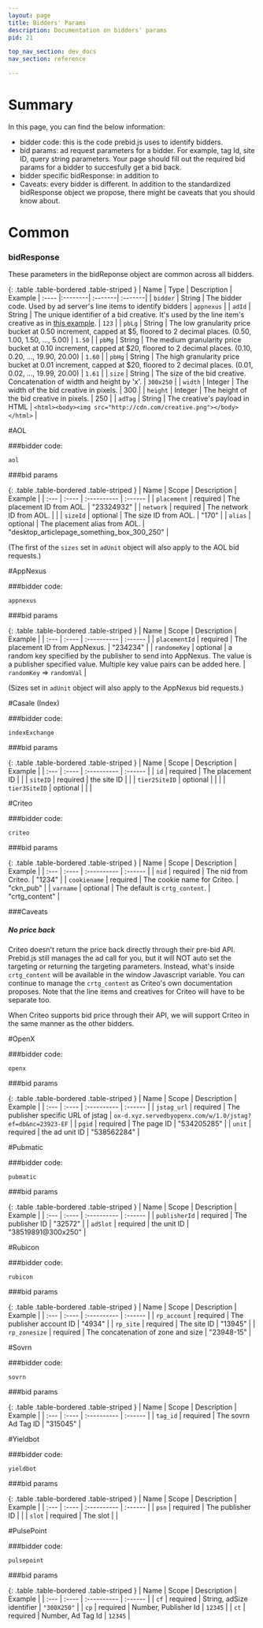 ```yaml
---
layout: page
title: Bidders' Params
description: Documentation on bidders' params
pid: 21

top_nav_section: dev_docs
nav_section: reference

---
```


<div class="bs-docs-section" markdown="1">

# Summary

In this page, you can find the below information:

* bidder code: this is the code prebid.js uses to identify bidders.
* bid params: ad request parameters for a bidder. For example, tag Id, site ID, query string parameters. Your page should fill out the required bid params for a bidder to succesfully get a bid back.
* bidder specific bidResponse: in addition to 
* Caveats: every bidder is different. In addition to the standardized bidResponse object we propose, there might be caveats that you should know about.

</div>

<div class="bs-docs-section" markdown="1">

# Common

<a name="common-bidresponse"></a>

### bidResponse

These parameters in the bidReponse object are common across all bidders.


{: .table .table-bordered .table-striped }
|   Name |   Type | Description | Example
| :----  |:--------| :-------| :-------|
| `bidder` | String | The bidder code. Used by ad server's line items to identify bidders | `appnexus` |
| `adId` | String |  The unique identifier of a bid creative. It's used by the line item's creative as in [this example](adops.html#creative-setup). | `123` |
| `pbLg` | String | The low granularity price bucket at 0.50 increment, capped at $5, floored to 2 decimal places. (0.50, 1.00, 1.50, ..., 5.00) | `1.50` |
| `pbMg` | String | The medium granularity price bucket at 0.10 increment, capped at $20, floored to 2 decimal places. (0.10, 0.20, ..., 19.90, 20.00) | `1.60` |
| `pbHg` | String | The high granularity price bucket at 0.01 increment, capped at $20, floored to 2 decimal places. (0.01, 0.02, ..., 19.99, 20.00) | `1.61` |
| `size` | String | The size of the bid creative. Concatenation of width and height by 'x'. | `300x250` |
| `width` |	Integer |	The width of the bid creative in pixels. |	300 |
| `height` |	Integer |	The height of the bid creative in pixels. |	250 |
| `adTag` | String | The creative's payload in HTML | `<html><body><img src="http://cdn.com/creative.png"></body></html>` |

</div>

<div class="bs-docs-section" markdown="1">

#AOL

###bidder code: 

`aol`

###bid params

{: .table .table-bordered .table-striped }
| Name | Scope | Description | Example |
| :--- | :---- | :---------- | :------ |
| `placement` | required | The placement ID from AOL. | "23324932" |
| `network` | required | The network ID from AOL. | |
| `sizeId` | optional | The size ID from AOL. | "170" |
| `alias` | optional | The placement alias from AOL. | "desktop_articlepage_something_box_300_250" |

(The first of the `sizes` set in `adUnit` object will also apply to the AOL bid requests.)


</div>

<div class="bs-docs-section" markdown="1">

#AppNexus

###bidder code: 

`appnexus`

###bid params

{: .table .table-bordered .table-striped }
| Name | Scope | Description | Example |
| :--- | :---- | :---------- | :------ |
| `placementId` | required | The placement ID from AppNexus. | "234234" |
| `randomeKey` | optional | a random key specified by the publisher to send into AppNexus. The value is a publisher specified value. Multiple key value pairs can be added here. | `randomKey` => `randomVal` |

(Sizes set in `adUnit` object will also apply to the AppNexus bid requests.)

<!--
| `invCode` | optional | The inventory code you set up in a placement. Has to be used together with memberId. | "code234234" |
| `memberId` | optional | Your member ID in AppNexus. Only useful to be used together with invCode. | "123" |
-->

</div>

<!--
<div class="bs-docs-section" markdown="1">
#Amazon

###bidder code: 
`amazon`

###bid params

{: .table .table-bordered .table-striped }
| Name | Scope | Description | Example |
| :--- | :---- | :---------- | :------ |
| `aid` | required | The site ID for Amazon. | "1234" |

###bidResponse (bidder specific)

{: .table .table-bordered .table-striped }
| Name | Type | Description | Example |
| :--- | :---- | :---------- | :------ |
| `keys` | Array of strings | Amazon's keys | `["a3x2p10", "a1x6p11"]` |

<a name="amazon-caveats"></a>

###Caveats

Prebid.js sends separate key-value targeting for Amazon, because only the obfuscated price is returned. Please follow Amazon's instructions to setup line items and creatives in your ad server.

 Just one `ad unit` is required for this bidder, unlike other bidders where you specify a configuration for each ad unit.

###Default bidder settings

{% highlight js %}
{
	adserverTargeting: [{
		key: "amznslots",
		val: function (bidResponse) {
			return bidResponse.keys;
		}
	}]
}

{% endhighlight %}


</div>

-->

<div class="bs-docs-section" markdown="1">

#Casale (Index)

###bidder code: 

`indexExchange`

###bid params

{: .table .table-bordered .table-striped }
| Name | Scope | Description | Example |
| :--- | :---- | :---------- | :------ |
| `id` | required | The placement ID |  |
| `siteID` | required | the site ID | |
| `tier2SiteID` | optional | | |
| `tier3SiteID` | optional | | |


<!-- | `slotId` | required | The slot id taken from casale javascript file. | "1" |
| `casaleUrl` | required | The javascript URL shared by Casale. | "//js.indexww.com/ht/mysite.js" |
 -->

</div>

<div class="bs-docs-section" markdown="1">

#Criteo

###bidder code: 

`criteo`

###bid params

{: .table .table-bordered .table-striped }
| Name | Scope | Description | Example |
| :--- | :---- | :---------- | :------ |
| `nid` | required | The nid from Criteo. | "1234" |
| `cookiename` | required | The cookie name for Criteo. | "ckn_pub" |
| `varname` | optional | The default is `crtg_content`. | "crtg_content" |

###Caveats

##### No price back

Criteo doesn't return the price back directly through their pre-bid API. Prebid.js still manages the ad call for you, but it will NOT auto set the targeting or returning the targeting parameters. Instead, what's inside `crtg_content` will be available in the window Javascript variable. You can continue to manage the `crtg_content` as Criteo's own documentation proposes. Note that the line items and creatives for Criteo will have to be separate too.

When Criteo supports bid price through their API, we will support Criteo in the same manner as the other bidders.

</div>

<div class="bs-docs-section" markdown="1">

#OpenX

###bidder code: 

`openx`

###bid params

{: .table .table-bordered .table-striped }
| Name | Scope | Description | Example |
| :--- | :---- | :---------- | :------ |
| `jstag_url` | required | The publisher specific URL of jstag | `ox-d.xyz.servedbyopenx.com/w/1.0/jstag?ef=db&nc=23923-EF` |
| `pgid` | required | The page ID | "534205285" |
| `unit` | required | the ad unit ID | "538562284" |


</div>

<div class="bs-docs-section" markdown="1">

#Pubmatic

###bidder code: 

`pubmatic`

###bid params

{: .table .table-bordered .table-striped }
| Name | Scope | Description | Example |
| :--- | :---- | :---------- | :------ |
| `publisherId` | required | The publisher ID | "32572" |
| `adSlot` | required | the unit ID | "38519891@300x250" |


</div>

<div class="bs-docs-section" markdown="1">

#Rubicon

###bidder code: 

`rubicon`

###bid params

{: .table .table-bordered .table-striped }
| Name | Scope | Description | Example |
| :--- | :---- | :---------- | :------ |
| `rp_account` | required | The publisher account ID | "4934" |
| `rp_site` | required | The site ID | "13945" |
| `rp_zonesize` | required | The concatenation of zone and size | "23948-15" |


</div>



<div class="bs-docs-section" markdown="1">

#Sovrn

###bidder code: 

`sovrn`

###bid params

{: .table .table-bordered .table-striped }
| Name | Scope | Description | Example |
| :--- | :---- | :---------- | :------ |
| `tag_id` | required | The sovrn Ad Tag ID | "315045" |


</div>




<div class="bs-docs-section" markdown="1">

#Yieldbot

###bidder code: 

`yieldbot`

###bid params

{: .table .table-bordered .table-striped }
| Name | Scope | Description | Example |
| :--- | :---- | :---------- | :------ |
| `psn` | required | The publisher ID |  |
| `slot` | required | The slot |  |


</div>

<div class="bs-docs-section" markdown="1">

#PulsePoint

###bidder code: 

`pulsepoint`

###bid params

{: .table .table-bordered .table-striped }
| Name | Scope | Description | Example |
| :--- | :---- | :---------- | :------ |
| `cf` | required | String, adSize identifier | `"300X250"` |
| `cp` | required | Number, Publisher Id | `12345` |
| `ct` | required | Number, Ad Tag Id | `12345` |


</div>